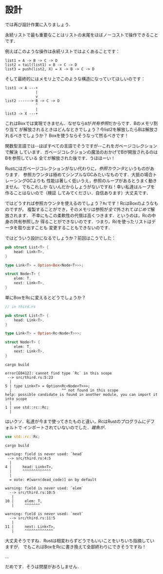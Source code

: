 # 設計

では再び設計作業に入りましょう．

永続リストで最も重要なことはリストの末尾をほぼノーコストで操作できることです．

例えばこのような操作は永続リストではよくあることです：

```text
list1 = A -> B -> C -> D
list2 = tail(list1) = B -> C -> D
list3 = push(list2, X) = X -> B -> C -> D
```

そして最終的にはメモリ上でこのような構造になっていてほしいのです：

```text
list1 -> A ---+
              |
              v
list2 ------> B -> C -> D
              ^
              |
list3 -> X ---+
```

これはBoxでは実現できません．なぜなら`B`が*共有参照*だからです．Bのメモリ割り当て
が解放されるときはどんなときでしょう？今list2を解放したらBは解放されるべきでしょうか？
Boxを使うならそうなって然るべきです！

関数型言語では--ほぼすべての言語でそうですが--これをガベージコレクションで解決
しています．ガベージコレクションの魔法のおかげでBが開放されるのはBを参照している
全てが解放された後です．うほほーい！

Rustにはガベージコレクションがない代わりに，*参照カウンタ*というものがあります．
参照カウンタは極めてシンプルなGCみたいなものです．大抵の場合トレーシングGCよりも
性能は著しく低いうえ，参照のループがあるとうまく動きません．でもこれしか
ないんだからしょうがないですね！幸い私達はループを作ることはないので（検証
してみてください．自信あります）大丈夫です．

ではどうすれば参照カウンタを使えるのでしょう？`Rc`です！RcはBoxのようなものですが，
複製することができ，そのメモリは参照が*全て*外されて*はじめて*解放されます．
不幸にもこの柔軟性の代償は高くつきます．というのは，Rcの中身の共有参照しか
得ることができないのです．つまり，Rcを使ったリストはデータを取り出すことも
変更することもできないのです．

ではどういう設計になるでしょうか？前回はこうでした：

```rust ,ignore
pub struct List<T> {
    head: Link<T>,
}

type Link<T> = Option<Box<Node<T>>>;

struct Node<T> {
    elem: T,
    next: Link<T>,
}
```

単にBoxをRcに変えるとどうでしょうか？

```rust ,ignore
// in third.rs

pub struct List<T> {
    head: Link<T>,
}

type Link<T> = Option<Rc<Node<T>>>;

struct Node<T> {
    elem: T,
    next: Link<T>,
}
```

```text
cargo build

error[E0412]: cannot find type `Rc` in this scope
 --> src/third.rs:5:23
  |
5 | type Link<T> = Option<Rc<Node<T>>>;
  |                       ^^ not found in this scope
help: possible candidate is found in another module, you can import it into scope
  |
1 | use std::rc::Rc;
  |
```

はいクソ．私達が今まで使ってきたものと違い，RcはRustのプログラムにデフォルトで
インポートされていないのでした．*雑魚が*．

```rust ,ignore
use std::rc::Rc;
```

```text
cargo build

warning: field is never used: `head`
 --> src/third.rs:4:5
  |
4 |     head: Link<T>,
  |     ^^^^^^^^^^^^^
  |
  = note: #[warn(dead_code)] on by default

warning: field is never used: `elem`
  --> src/third.rs:10:5
   |
10 |     elem: T,
   |     ^^^^^^^

warning: field is never used: `next`
  --> src/third.rs:11:5
   |
11 |     next: Link<T>,
   |     ^^^^^^^^^^^^^
```

大丈夫そうですね．Rustは相変わらずどうでもいいことをいちいち指摘していますが．
でもこれはBoxをRcに書き換えて全部終わりにできそうですね！

...

だめです．そうは問屋がおろしません．
